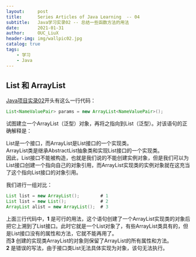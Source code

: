 ```yaml
---
layout:     post
title:      Series Articles of Java Learning  -- 04
subtitle:   Java学习实录02 -- 总结一些函数方法的用法
date:       2021-01-31
author:     OUC_LiuX
header-img: img/wallpic02.jpg
catalog: true
tags:
    - 学习
    - Java
---
```


<head>
    <script src="https://cdn.mathjax.org/mathjax/latest/MathJax.js?config=TeX-AMS-MML_HTMLorMML" type="text/javascript"></script>
    <script type="text/x-mathjax-config">
        MathJax.Hub.Config({
            tex2jax: {
            skipTags: ['script', 'noscript', 'style', 'textarea', 'pre'],
            inlineMath: [['$','$']]
            }
        });
    </script>
</head>  


## List 和 ArrayList   
[Java项目实录02](https://www.ouc-liux.cn/2021/01/30/Series-Record-of-Java-Learning-02/)开头有这么一行代码：    
```java   
List<NameValuePair> params = new ArrayList<NameValuePair>();
```   
试图建立一个ArrayList（泛型）对象，再将之指向到List（泛型）。对该语句的正确解释是：   

List是一个接口，而ArrayList是List接口的一个实现类。   
ArrayList类是继承AbstractList抽象类和实现List接口的一个实现类。   
因此，List接口不能被构造，也就是我们说的不能创建实例对象，但是我们可以为List接口创建一个指向自己的对象引用，而ArrayList实现类的实例对象就在这充当了这个指向List接口的对象引用。  

我们进行一组对比：   
```java   
List list = new ArrayList();        # 1
List list = new List();             # 2
ArrayList alist = new ArrayList();  # 3
```    

上面三行代码中，**1** 是可行的用法，这个语句创建了一个ArrayList实现类的对象后把它上溯到了List接口。此时它就是一个List对象了，有些ArrayList类具有的，但是List接口没有的属性和方法，它就不能再用了。   
而**3** 创建的实现类ArrayList的对象则保留了ArrayList的所有属性和方法。   
**2** 是错误的写法，由于接口类List无法具体实现为对象，该句无法执行。    